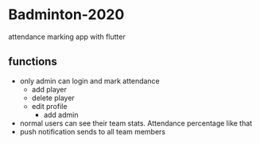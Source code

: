 # Badminton-2020
attendance marking app with flutter
## functions 
* only admin can login and mark attendance
  * add player
  * delete player
  * edit profile 
    * add admin
* normal users can see their team stats. Attendance percentage like that
* push notification sends to all team members

 
